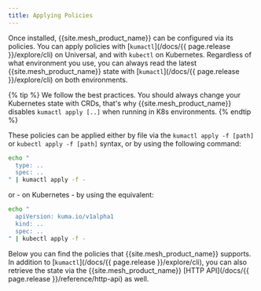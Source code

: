 ```yaml
---
title: Applying Policies
---
```


Once installed, {{site.mesh_product_name}} can be configured via its policies. You can apply policies with [`kumactl`](/docs/{{ page.release }}/explore/cli) on Universal, and with `kubectl` on Kubernetes. Regardless of what environment you use, you can always read the latest {{site.mesh_product_name}} state with [`kumactl`](/docs/{{ page.release }}/explore/cli) on both environments.

{% tip %}
We follow the best practices. You should always change your Kubernetes state with CRDs, that's why {{site.mesh_product_name}} disables `kumactl apply [..]` when running in K8s environments.
{% endtip %}

These policies can be applied either by file via the `kumactl apply -f [path]` or `kubectl apply -f [path]` syntax, or by using the following command:

```sh
echo "
  type: ..
  spec: ..
" | kumactl apply -f -
```

or - on Kubernetes - by using the equivalent:

```sh
echo "
  apiVersion: kuma.io/v1alpha1
  kind: ..
  spec: ..
" | kubectl apply -f -
```

Below you can find the policies that {{site.mesh_product_name}} supports. In addition to [`kumactl`](/docs/{{ page.release }}/explore/cli), you can also retrieve the state via the {{site.mesh_product_name}} [HTTP API](/docs/{{ page.release }}/reference/http-api) as well.
